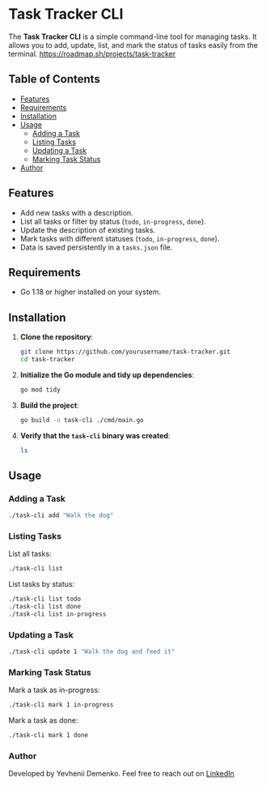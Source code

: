 # Task Tracker CLI

The **Task Tracker CLI** is a simple command-line tool for managing tasks. It allows you to add, update, list, and mark the status of tasks easily from the terminal.
https://roadmap.sh/projects/task-tracker

## Table of Contents

- [Features](#features)
- [Requirements](#requirements)
- [Installation](#installation)
- [Usage](#usage)
    - [Adding a Task](#adding-a-task)
    - [Listing Tasks](#listing-tasks)
    - [Updating a Task](#updating-a-task)
    - [Marking Task Status](#marking-task-status)
- [Author](#Author)

## Features

- Add new tasks with a description.
- List all tasks or filter by status (`todo`, `in-progress`, `done`).
- Update the description of existing tasks.
- Mark tasks with different statuses (`todo`, `in-progress`, `done`).
- Data is saved persistently in a `tasks.json` file.

## Requirements

- Go 1.18 or higher installed on your system.

## Installation

1. **Clone the repository**:

    ```bash
    git clone https://github.com/yourusername/task-tracker.git
    cd task-tracker
    ```

2. **Initialize the Go module and tidy up dependencies**:

    ```bash
    go mod tidy
    ```

3. **Build the project**:

    ```bash
    go build -o task-cli ./cmd/main.go
    ```

4. **Verify that the `task-cli` binary was created**:

    ```bash
    ls
    ```

## Usage

### Adding a Task

```bash
./task-cli add "Walk the dog"
```
### Listing Tasks
List all tasks:
```bash
./task-cli list
```
List tasks by status:
```bash
./task-cli list todo
./task-cli list done
./task-cli list in-progress
```

### Updating a Task
```bash
./task-cli update 1 "Walk the dog and feed it"
```

### Marking Task Status
Mark a task as in-progress:
```bash
./task-cli mark 1 in-progress
```

Mark a task as done:
```bash
./task-cli mark 1 done
```

### Author

Developed by Yevhenii Demenko.
Feel free to reach out on [LinkedIn](https://linkedin.com/in/demenkoeugene)
